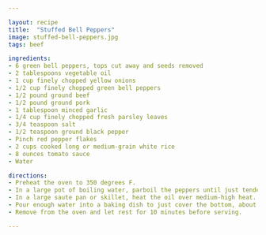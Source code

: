 ```yaml
---

layout: recipe
title:  "Stuffed Bell Peppers"
image: stuffed-bell-peppers.jpg
tags: beef

ingredients:
- 6 green bell peppers, tops cut away and seeds removed
- 2 tablespoons vegetable oil
- 1 cup finely chopped yellow onions
- 1/2 cup finely chopped green bell peppers
- 1/2 pound ground beef
- 1/2 pound ground pork
- 1 tablespoon minced garlic
- 1/4 cup finely chopped fresh parsley leaves
- 3/4 teaspoon salt
- 1/2 teaspoon ground black pepper
- Pinch red pepper flakes
- 2 cups cooked long or medium-grain white rice
- 8 ounces tomato sauce
- Water

directions:
- Preheat the oven to 350 degrees F.
- In a large pot of boiling water, parboil the peppers until just tender, 2 to 3 minutes. Remove with a slotted spoon and dry on paper towels.
- In a large saute pan or skillet, heat the oil over medium-high heat. Add the onions and chopped bell peppers and cook, stirring, until soft, about 3 minutes. Add the beef, pork, garlic, parsley, salt, black pepper, and pepper flakes. Cook until the meat is browned, stirring with a heavy wooden spoon to break up the lumps, about 6 minutes. Add the rice and tomato sauce and stir well. Remove from the heat and adjust the seasoning, to taste.
- Pour enough water into a baking dish to just cover the bottom, about 1/8-inch deep. Stuff the bell peppers with the rice mixture and place in the baking dish. Bake until the peppers are very tender and the filling is heated through, 30-35 minutes.
- Remove from the oven and let rest for 10 minutes before serving.

---
```

